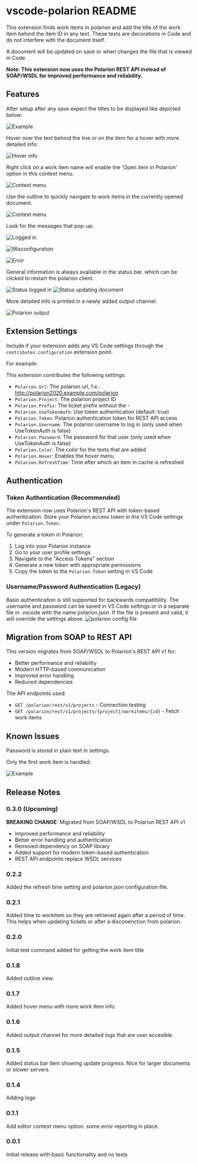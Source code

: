 # vscode-polarion README

This extension finds work items in polarion and add the title of the work item behind the item ID in any text. These texts are decorations in Code and do not interfere with the document itself.

A document will be updated on save or when changes the file that is viewed in Code.

**Note: This extension now uses the Polarion REST API instead of SOAP/WSDL for improved performance and reliability.**

## Features

After setup after any save expect the titles to be displayed like depicted below:

![Example](https://github.com/jesper-raemaekers/vscode-polarion/blob/main/images/example1.jpg?raw=true)

Hover over the text behind the line or on the item for a hover with more detailed info:

![Hover info](https://github.com/jesper-raemaekers/vscode-polarion/blob/main/images/hover.JPG?raw=true)

Right click on a work item name will enable the 'Open item in Polarion' option in this context menu.

![Context menu](https://github.com/jesper-raemaekers/vscode-polarion/blob/main/images/context_menu.jpg?raw=true)

Use the outline to quickly navigate to work items in the currently opened document.

![Context menu](https://github.com/jesper-raemaekers/vscode-polarion/blob/main/images/outline.jpg?raw=true)

Look for the messages that pop-up:

![Logged in](https://github.com/jesper-raemaekers/vscode-polarion/blob/main/images/success.jpg?raw=true)

![Misconfiguration](https://github.com/jesper-raemaekers/vscode-polarion/blob/main/images/warning.jpg?raw=true)

![Error](https://github.com/jesper-raemaekers/vscode-polarion/blob/main/images/error.jpg?raw=true)

General information is always available in the status bar. which can be clicked to restart the polarion client.

![Status logged in](https://github.com/jesper-raemaekers/vscode-polarion/blob/main/images/bar1.jpg?raw=true)
![Status updating document](https://github.com/jesper-raemaekers/vscode-polarion/blob/main/images/bar2.jpg?raw=true)

More detailed info is printed in a newly added output channel:

![Polarion output](https://github.com/jesper-raemaekers/vscode-polarion/blob/main/images/output.jpg?raw=true)

## Extension Settings

Include if your extension adds any VS Code settings through the `contributes.configuration` extension point.

For example:

This extension contributes the following settings:

* `Polarion.Url`: The polarion url, f.e.: http://polarion2020.example.com/polarion
* `Polarion.Project`: The polarion project ID
* `Polarion.Prefix`: The ticket prefix without the -
* `Polarion.UseTokenAuth`: Use token authentication (default: true)
* `Polarion.Token`: Polarion authentication token for REST API access
* `Polarion.Username`: The polarion username to log in (only used when UseTokenAuth is false)
* `Polarion.Password`: The password for that user (only used when UseTokenAuth is false)
* `Polarion.Color`: The color for the texts that are added
* `Polarion.Hover`: Enables the hover menu
* `Polarion.RefreshTime`: Time after which an item in cache is refreshed

## Authentication

### Token Authentication (Recommended)
The extension now uses Polarion's REST API with token-based authentication. Store your Polarion access token in the VS Code settings under `Polarion.Token`. 

To generate a token in Polarion:
1. Log into your Polarion instance
2. Go to your user profile settings
3. Navigate to the "Access Tokens" section
4. Generate a new token with appropriate permissions
5. Copy the token to the `Polarion.Token` setting in VS Code

### Username/Password Authentication (Legacy)
Basic authentication is still supported for backwards compatibility. The username and password can be saved in VS Code settings or in a separate file in .vscode with the name polarion.json. If the file is present and valid, it will override the settings above.
![polarion config file](https://github.com/jesper-raemaekers/vscode-polarion/blob/main/images/config.png?raw=true)

## Migration from SOAP to REST API

This version migrates from SOAP/WSDL to Polarion's REST API v1 for:
- Better performance and reliability
- Modern HTTP-based communication
- Improved error handling
- Reduced dependencies

The API endpoints used:
- `GET /polarion/rest/v1/projects` - Connection testing
- `GET /polarion/rest/v1/projects/{project}/workitems/{id}` - Fetch work items

## Known Issues

Password is stored in plain text in settings.

Only the first work item is handled:

![Example](https://github.com/jesper-raemaekers/vscode-polarion/blob/main/images/limitation1.jpg?raw=true)

## Release Notes

### 0.3.0 (Upcoming)

**BREAKING CHANGE**: Migrated from SOAP/WSDL to Polarion REST API v1
- Improved performance and reliability
- Better error handling and authentication
- Removed dependency on SOAP library
- Added support for modern token-based authentication
- REST API endpoints replace WSDL services

### 0.2.2

Added the refresh time setting and polarion.json configuration file.

### 0.2.1

Added time to workitem so they are retrieved again after a period of time. This helps when updating tickets or after a disconenction from polarion.

### 0.2.0

Initial test command added for getting the work item title

### 0.1.8

Added outline view.

### 0.1.7

Added hover menu with more work item info.

### 0.1.6

Added output channel for more detailed logs that are user accesible.

### 0.1.5

Added status bar item showing update progress. Nice for larger documents or slower servers.

### 0.1.4

Adding logo

### 0.1.1

Add editor context menu option. some error reporting in place.

### 0.0.1

Initial release with basic functionality and no tests

